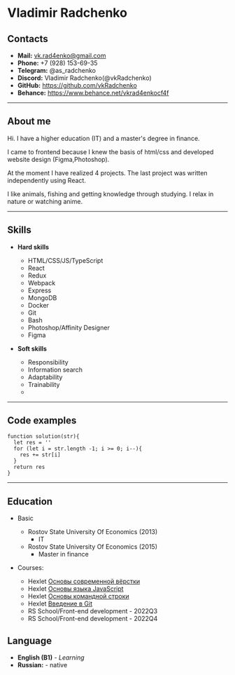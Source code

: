 # Vladimir Radchenko

## Contacts

- **Mail:** vk.rad4enko@gmail.com
- **Phone:** +7 (928) 153-69-35
- **Telegram:** @as_radchenko
- **Discord:** Vladimir Radchenko(@vkRadchenko)
- **GitHub:** https://github.com/vkRadchenko
- **Behance:** https://www.behance.net/vkrad4enkocf4f

---

## About me

Hi. I have a higher education (IT) and a master's degree in finance.

I came to frontend because I knew the basis of html/css and developed website design (Figma,Photoshop).

At the moment I have realized 4 projects. The last project was written independently using React.

I like animals, fishing and getting knowledge through studying. I relax in nature or watching anime.

---

## Skills

- **Hard skills**

  - HTML/CSS/JS/TypeScript
  - React
  - Redux
  - Webpack
  - Express
  - MongoDB
  - Docker
  - Git
  - Bash
  - Photoshop/Affinity Designer
  - Figma

- **Soft skills**
  - Responsibility
  - Information search
  - Adaptability
  - Trainability
  -

---

## Code examples

```
function solution(str){
  let res = ''
  for (let i = str.length -1; i >= 0; i--){
    res += str[i]
  }
  return res
}
```

---

## Education

- Basic

  - Rostov State University Of Economics (2013)
    - IT
  - Rostov State University Of Economics (2015)
    - Master in finance

- Courses:

  - Hexlet [Основы современной вёрстки](https://ru.hexlet.io/courses/layout-designer-basics)
  - Hexlet [Основы языка JavaScript](https://ru.hexlet.io/courses/js-basics)
  - Hexlet [Основы командной строки](https://ru.hexlet.io/courses/cli-basics)
  - Hexlet [Введение в Git](https://ru.hexlet.io/courses/intro_to_git)
  - RS School/Front-end development -  2022Q3
  - RS School/Front-end development -  2022Q4


## Language

- **English (B1)** - _Learning_
- **Russian:** - native
